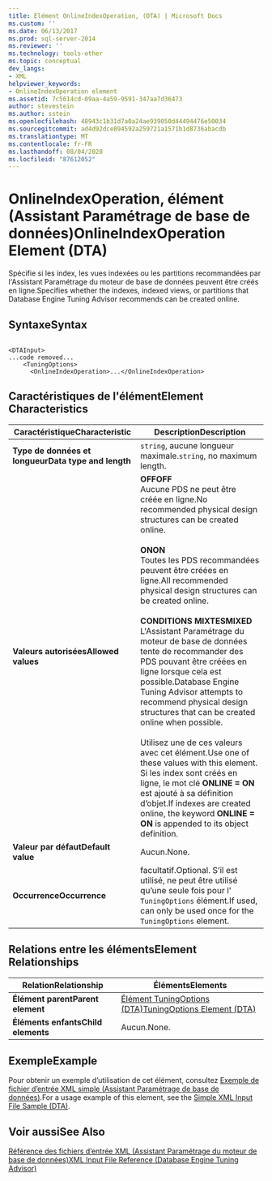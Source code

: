 ```yaml
---
title: Élément OnlineIndexOperation, (DTA) | Microsoft Docs
ms.custom: ''
ms.date: 06/13/2017
ms.prod: sql-server-2014
ms.reviewer: ''
ms.technology: tools-other
ms.topic: conceptual
dev_langs:
- XML
helpviewer_keywords:
- OnlineIndexOperation element
ms.assetid: 7c5614cd-09aa-4a59-9591-347aa7d36473
author: stevestein
ms.author: sstein
ms.openlocfilehash: 48943c1b31d7a0a24ae939050d44494476e50034
ms.sourcegitcommit: ad4d92dce894592a259721a1571b1d8736abacdb
ms.translationtype: MT
ms.contentlocale: fr-FR
ms.lasthandoff: 08/04/2020
ms.locfileid: "87612052"
---
```

# <a name="onlineindexoperation-element-dta"></a><span data-ttu-id="7b11d-102">OnlineIndexOperation, élément (Assistant Paramétrage de base de données)</span><span class="sxs-lookup"><span data-stu-id="7b11d-102">OnlineIndexOperation Element (DTA)</span></span>
  <span data-ttu-id="7b11d-103">Spécifie si les index, les vues indexées ou les partitions recommandées par l'Assistant Paramétrage du moteur de base de données peuvent être créés en ligne.</span><span class="sxs-lookup"><span data-stu-id="7b11d-103">Specifies whether the indexes, indexed views, or partitions that Database Engine Tuning Advisor recommends can be created online.</span></span>  
  
## <a name="syntax"></a><span data-ttu-id="7b11d-104">Syntaxe</span><span class="sxs-lookup"><span data-stu-id="7b11d-104">Syntax</span></span>  
  
```  
  
<DTAInput>  
...code removed...  
    <TuningOptions>  
      <OnlineIndexOperation>...</OnlineIndexOperation>  
```  
  
## <a name="element-characteristics"></a><span data-ttu-id="7b11d-105">Caractéristiques de l'élément</span><span class="sxs-lookup"><span data-stu-id="7b11d-105">Element Characteristics</span></span>  
  
|<span data-ttu-id="7b11d-106">Caractéristique</span><span class="sxs-lookup"><span data-stu-id="7b11d-106">Characteristic</span></span>|<span data-ttu-id="7b11d-107">Description</span><span class="sxs-lookup"><span data-stu-id="7b11d-107">Description</span></span>|  
|--------------------|-----------------|  
|<span data-ttu-id="7b11d-108">**Type de données et longueur**</span><span class="sxs-lookup"><span data-stu-id="7b11d-108">**Data type and length**</span></span>|<span data-ttu-id="7b11d-109">`string`, aucune longueur maximale.</span><span class="sxs-lookup"><span data-stu-id="7b11d-109">`string`, no maximum length.</span></span>|  
|<span data-ttu-id="7b11d-110">**Valeurs autorisées**</span><span class="sxs-lookup"><span data-stu-id="7b11d-110">**Allowed values**</span></span>|<span data-ttu-id="7b11d-111">**OFF**</span><span class="sxs-lookup"><span data-stu-id="7b11d-111">**OFF**</span></span><br /> <span data-ttu-id="7b11d-112">Aucune PDS ne peut être créée en ligne.</span><span class="sxs-lookup"><span data-stu-id="7b11d-112">No recommended physical design structures can be created online.</span></span><br /><br /> <span data-ttu-id="7b11d-113">**ON**</span><span class="sxs-lookup"><span data-stu-id="7b11d-113">**ON**</span></span><br /> <span data-ttu-id="7b11d-114">Toutes les PDS recommandées peuvent être créées en ligne.</span><span class="sxs-lookup"><span data-stu-id="7b11d-114">All recommended physical design structures can be created online.</span></span><br /><br /> <span data-ttu-id="7b11d-115">**CONDITIONS MIXTES**</span><span class="sxs-lookup"><span data-stu-id="7b11d-115">**MIXED**</span></span><br /> <span data-ttu-id="7b11d-116">L'Assistant Paramétrage du moteur de base de données tente de recommander des PDS pouvant être créées en ligne lorsque cela est possible.</span><span class="sxs-lookup"><span data-stu-id="7b11d-116">Database Engine Tuning Advisor attempts to recommend physical design structures that can be created online when possible.</span></span><br /><br /> <span data-ttu-id="7b11d-117">Utilisez une de ces valeurs avec cet élément.</span><span class="sxs-lookup"><span data-stu-id="7b11d-117">Use one of these values with this element.</span></span> <span data-ttu-id="7b11d-118">Si les index sont créés en ligne, le mot clé **ONLINE = ON** est ajouté à sa définition d’objet.</span><span class="sxs-lookup"><span data-stu-id="7b11d-118">If indexes are created online, the keyword **ONLINE = ON** is appended to its object definition.</span></span>|  
|<span data-ttu-id="7b11d-119">**Valeur par défaut**</span><span class="sxs-lookup"><span data-stu-id="7b11d-119">**Default value**</span></span>|<span data-ttu-id="7b11d-120">Aucun.</span><span class="sxs-lookup"><span data-stu-id="7b11d-120">None.</span></span>|  
|<span data-ttu-id="7b11d-121">**Occurrence**</span><span class="sxs-lookup"><span data-stu-id="7b11d-121">**Occurrence**</span></span>|<span data-ttu-id="7b11d-122">facultatif.</span><span class="sxs-lookup"><span data-stu-id="7b11d-122">Optional.</span></span> <span data-ttu-id="7b11d-123">S’il est utilisé, ne peut être utilisé qu’une seule fois pour l' `TuningOptions` élément.</span><span class="sxs-lookup"><span data-stu-id="7b11d-123">If used, can only be used once for the `TuningOptions` element.</span></span>|  
  
## <a name="element-relationships"></a><span data-ttu-id="7b11d-124">Relations entre les éléments</span><span class="sxs-lookup"><span data-stu-id="7b11d-124">Element Relationships</span></span>  
  
|<span data-ttu-id="7b11d-125">Relation</span><span class="sxs-lookup"><span data-stu-id="7b11d-125">Relationship</span></span>|<span data-ttu-id="7b11d-126">Éléments</span><span class="sxs-lookup"><span data-stu-id="7b11d-126">Elements</span></span>|  
|------------------|--------------|  
|<span data-ttu-id="7b11d-127">**Élément parent**</span><span class="sxs-lookup"><span data-stu-id="7b11d-127">**Parent element**</span></span>|[<span data-ttu-id="7b11d-128">Élément TuningOptions &#40;DTA&#41;</span><span class="sxs-lookup"><span data-stu-id="7b11d-128">TuningOptions Element &#40;DTA&#41;</span></span>](tuningoptions-element-dta.md)|  
|<span data-ttu-id="7b11d-129">**Éléments enfants**</span><span class="sxs-lookup"><span data-stu-id="7b11d-129">**Child elements**</span></span>|<span data-ttu-id="7b11d-130">Aucun.</span><span class="sxs-lookup"><span data-stu-id="7b11d-130">None.</span></span>|  
  
## <a name="example"></a><span data-ttu-id="7b11d-131">Exemple</span><span class="sxs-lookup"><span data-stu-id="7b11d-131">Example</span></span>  
 <span data-ttu-id="7b11d-132">Pour obtenir un exemple d’utilisation de cet élément, consultez [Exemple de fichier d’entrée XML simple &#40;Assistant Paramétrage de base de données&#41;](simple-xml-input-file-sample-dta.md).</span><span class="sxs-lookup"><span data-stu-id="7b11d-132">For a usage example of this element, see the [Simple XML Input File Sample &#40;DTA&#41;](simple-xml-input-file-sample-dta.md).</span></span>  
  
## <a name="see-also"></a><span data-ttu-id="7b11d-133">Voir aussi</span><span class="sxs-lookup"><span data-stu-id="7b11d-133">See Also</span></span>  
 [<span data-ttu-id="7b11d-134">Référence des fichiers d’entrée XML &#40;Assistant Paramétrage du moteur de base de données&#41;</span><span class="sxs-lookup"><span data-stu-id="7b11d-134">XML Input File Reference &#40;Database Engine Tuning Advisor&#41;</span></span>](xml-input-file-reference-database-engine-tuning-advisor.md)  
  
  
